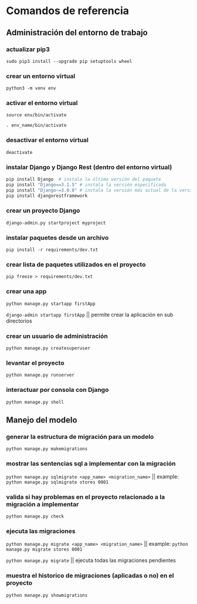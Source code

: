 # Comandos de referencia

## Administración del entorno de trabajo

### actualizar pip3
`sudo pip3 install --upgrade pip setuptools wheel`

### crear un entorno virtual
`python3 -m venv env`

### activar el entorno virtual
`source env/bin/activate`

`. env_name/bin/activate`

### desactivar el entorno virtual
`deactivate`

### instalar Django  y Django Rest (dentro del entorno virtual)
```python
pip install Django  # instala la última versión del paquete
pip install "Django==3.1.5" # instala la versión especificada
pip install "Django~=3.0.0" # instala la versión más actual de la versión indicada
pip install djangorestframework 
```

### crear un proyecto Django
`django-admin.py startproject myproject`

### instalar paquetes desde un archivo
`pip install -r requirements/dev.txt`

### crear lista de paquetes utilizados en el proyecto
`pip freeze > requirements/dev.txt`

### crear una app 
`python manage.py startapp firstApp`

`django-admin startapp firstApp` || permite crear la aplicación en sub directorios

### crear un usuario de administración
`python manage.py createsuperuser`

### levantar el proyecto
`python manage.py runserver`

### interactuar por consola con Django
`python manage.py shell`

## Manejo del modelo

### generar la estructura de migración para un modelo
`python manage.py makemigrations`

### mostrar las sentencias sql a implementar con la migración
`python manage.py sqlmigrate <app_name> <migration_name>` || example: `python manage.py sqlmigrate stores 0001` 

### valida si hay problemas en el proyecto relacionado a la migración a implementar
`python manage.py check`

### ejecuta las migraciones
`python manage.py migrate <app_name> <migration_name>` || example: `python manage.py migrate stores 0001`

`python manage.py migrate` || ejecuta todas las migraciones pendientes

### muestra el historico de migraciones (aplicadas o no) en el proyecto
`python manage.py showmigrations`


